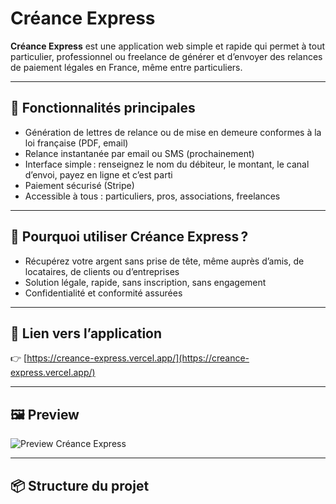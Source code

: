 # Créance Express

**Créance Express** est une application web simple et rapide qui permet à tout particulier, professionnel ou freelance de générer et d’envoyer des relances de paiement légales en France, même entre particuliers.

---

## 🚀 Fonctionnalités principales

- Génération de lettres de relance ou de mise en demeure conformes à la loi française (PDF, email)
- Relance instantanée par email ou SMS (prochainement)
- Interface simple : renseignez le nom du débiteur, le montant, le canal d’envoi, payez en ligne et c’est parti
- Paiement sécurisé (Stripe)
- Accessible à tous : particuliers, pros, associations, freelances

---

## 🎯 Pourquoi utiliser Créance Express ?

- Récupérez votre argent sans prise de tête, même auprès d’amis, de locataires, de clients ou d’entreprises
- Solution légale, rapide, sans inscription, sans engagement
- Confidentialité et conformité assurées

---

## 🔗 Lien vers l’application

👉 [https://creance-express.vercel.app/](https://creance-express.vercel.app/)

---

## 🖼️ Preview

![Preview Créance Express](https://creance-express.vercel.app/creance-preview.png)

---

## 📦 Structure du projet


